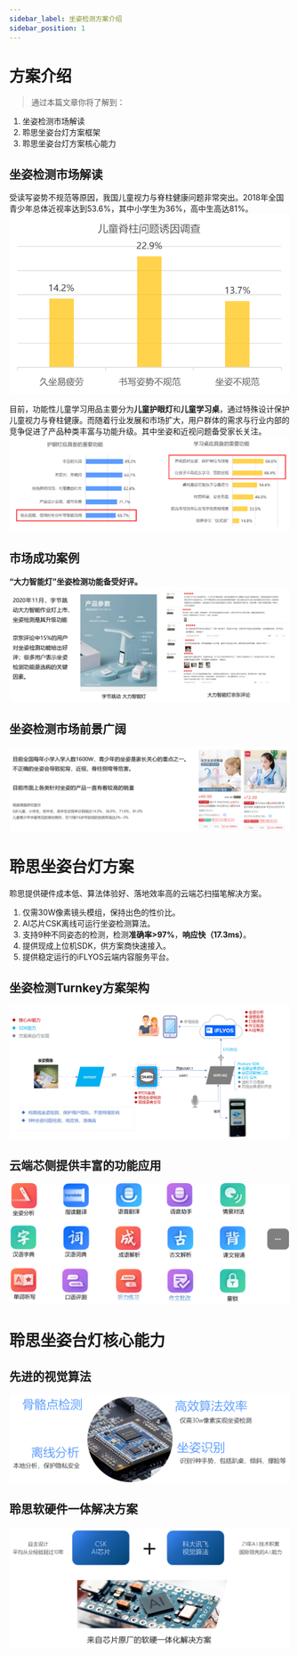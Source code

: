 ```yaml
---
sidebar_label: 坐姿检测方案介绍
sidebar_position: 1
---
```


# 方案介绍
> 通过本篇文章你将了解到：
1. 坐姿检测市场解读
2. 聆思坐姿台灯方案框架
3. 聆思坐姿台灯方案核心能力
		
		
## 坐姿检测市场解读
受读写姿势不规范等原因，我国儿童视力与脊柱健康问题非常突出。2018年全国青少年总体近视率达到53.6%，其中小学生为36%，高中生高达81%。
![](./files/1.png)


目前，功能性儿童学习用品主要分为**儿童护眼灯**和**儿童学习桌**，通过特殊设计保护儿童视力与脊柱健康。而随着行业发展和市场扩大，用户群体的需求与行业内部的竞争促进了产品种类丰富与功能升级。其中坐姿和近视问题备受家长关注。
![](./files/2.png)

## 市场成功案例
**“大力智能灯”坐姿检测功能备受好评。**
![](./files/3.png)


## 坐姿检测市场前景广阔
![](./files/4.png)

# 聆思坐姿台灯方案
聆思提供硬件成本低、算法体验好、落地效率高的云端芯扫描笔解决方案。

1. 仅需30W像素镜头模组，保持出色的性价比。
2. AI芯片CSK离线可运行坐姿检测算法。
3. 支持9种不同姿态的检测，检测**准确率>97%**，**响应快（17.3ms）**。
3. 提供现成上位机SDK，供方案商快速接入。
4. 提供稳定运行的iFLYOS云端内容服务平台。


## 坐姿检测Turnkey方案架构
![](./files/5.png)


## 云端芯侧提供丰富的功能应用
![](./files/6.png)


# 聆思坐姿台灯核心能力
## 先进的视觉算法
![](./files/7.png)


## 聆思软硬件一体解决方案
![](./files/8.png)


